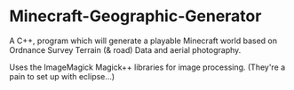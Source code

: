 Minecraft-Geographic-Generator
==============================

A C++, program which will generate a playable Minecraft world based on Ordnance Survey Terrain (&amp; road) Data and aerial photography.

Uses the ImageMagick Magick++ libraries for image processing. (They're a pain to set up with eclipse...)
